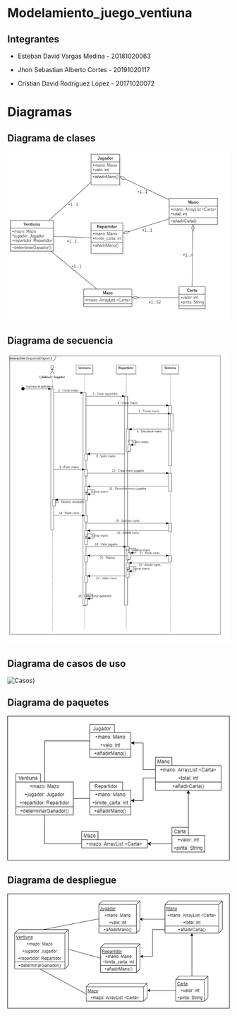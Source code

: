 # Modelamiento_juego_ventiuna

## Integrantes

  - Esteban David Vargas Medina - 20181020063

  - Jhon Sebastian Alberto Cortes - 20191020117

  - Cristian David Rodríguez López - 20171020072  

# Diagramas

## Diagrama de clases

![Clases](https://github.com/cristianrodriguez05/Modelamiento_juego_ventiuna/blob/main/diagramas/diagrama_clases_ventiuna.jpg)

## Diagrama de secuencia

![Secuencia](https://github.com/cristianrodriguez05/Modelamiento_juego_ventiuna/blob/main/diagramas/diagrama_secuencia_ventiuna.png)

## Diagrama de casos de uso

![Casos)](https://user-images.githubusercontent.com/81981433/134132718-b81e1908-57e2-4838-8ec3-46b0e482d8bf.png)


## Diagrama de paquetes

![Paquetes](https://github.com/cristianrodriguez05/Modelamiento_juego_ventiuna/blob/main/diagramas/Diagrama%20de%20paquetes.png)

## Diagrama de despliegue

![Despliegue](https://github.com/cristianrodriguez05/Modelamiento_juego_ventiuna/blob/main/diagramas/Diagrama%20de%20despliegue.png)
